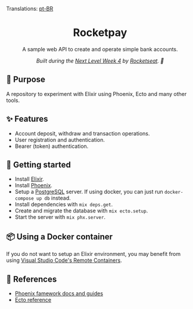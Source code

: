 Translations: [pt-BR](./docs/README-pt-BR.md)

<h1 align="center">Rocketpay</h1>

<p align="center">
  A sample web API to create and operate simple bank accounts.
</p>

<p align="center">
  <em>
    Built during the <u>Next Level Week 4</u> by <a href="https://rocketseat.com.br/">Rocketseat</a>. 🚀
  </em>
</p>

## :book: Purpose
A repository to experiment with Elixir using Phoenix, Ecto and many other tools.

## :sparkles: Features
- Account deposit, withdraw and transaction operations.
- User registration and authentication.
- Bearer (token) authentication.

## :rocket: Getting started
- Install [Elixir](https://elixir-lang.org).
- Install [Phoenix](https://www.phoenixframework.org).
- Setup a [PostgreSQL](https://www.postgresql.org) server. If using docker, you can just run `docker-compose up db` instead.
- Install dependencies with `mix deps.get`.
- Create and migrate the database with `mix ecto.setup`.
- Start the server with `mix phx.server`.

## :package: Using a Docker container
If you do not want to setup an Elixir environment, you may benefit from using [Visual Studio Code's Remote Containers](https://code.visualstudio.com/docs/remote/containers).

## :memo: References
- [Phoenix famework docs and guides](https://hexdocs.pm/phoenix)
- [Ecto reference](https://hexdocs.pm/ecto)
